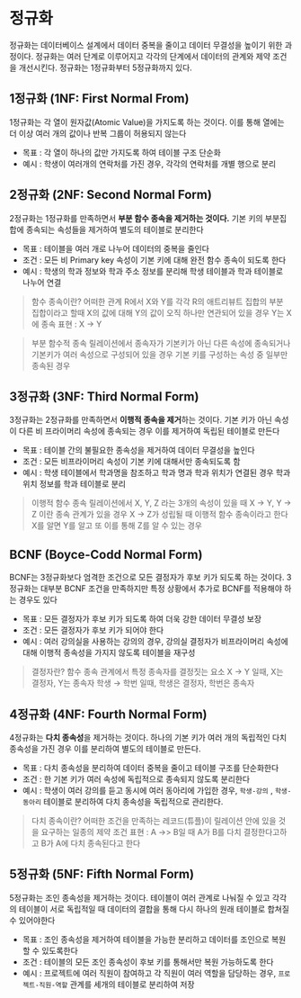 # 정규화

정규화는 데이터베이스 설계에서 데이터 중복을 줄이고 데이터 무결성을 높이기 위한 과정이다. 정규화는 여러 단계로 이루어지고 각각의 단계에서 데이터의 관계와 제약 조건을 개선시킨다. 정규화는 1정규화부터 5정규화까지 있다.

## 1정규화 (1NF: First Normal From)

1정규화는 각 열이 원자값(Atomic Value)을 가지도록 하는 것이다. 이를 통해 열에는 더 이상 여러 개의 값이나 반복 그룹이 허용되지 않는다

- 목표 : 각 열이 하나의 값만 가지도록 하여 테이블 구조 단순화
- 예시 : 학생이 여러개의 연락처를 가진 경우, 각각의 연락처를 개별 행으로 분리

## 2정규화 (2NF: Second Normal Form)

2정규화는 1정규화를 만족하면서 **부분 함수 종속을 제거하는 것이다.** 기본 키의 부분집합에 종속되는 속성들을 제거하여 별도의 테이블로 분리한다

- 목표 : 테이블을 여러 개로 나누어 데이터의 중복을 줄인다
- 조건 : 모든 비 Primary key 속성이 기본 키에 대해 완전 함수 종속이 되도록 한다
- 예시 : 학생의 학과 정보와 학과 주소 정보를 분리해 학생 테이블과 학과 테이블로 나누어 연결

> 함수 종속이란?
> 어떠한 관계 R에서 X와 Y를 각각 R의 애트리뷰트 집합의 부분 집합이라고 할때 X의 값에 대해 Y의 값이 오직 하나만 연관되어 있을 경우 Y는 X에 종속
> 표현 : X → Y

> 부분 함수적 종속
> 릴레이션에서 종속자가 기본키가 아닌 다른 속성에 종속되거나 기본키가 여러 속성으로 구성되어 있을 경우 기본 키를 구성하는 속성 중 일부만 종속된 경우

## 3정규화 (3NF: Third Normal Form)

3정규화는 2정규화를 만족하면서 **이행적 종속을 제거**하는 것이다. 기본 키가 아닌 속성이 다른 비 프라이머리 속성에 종속되는 경우 이를 제거하여 독립된 테이블로 만든다

- 목표 : 테이블 간의 불필요한 종속성을 제거하여 데이터 무결성을 높인다
- 조건 : 모든 비프라이머리 속성이 기본 키에 대해서만 종속되도록 함
- 예시 : 학생 테이블에서 학과명을 참조하고 학과 명과 학과 위치가 연결된 경우 학과 위치 정보를 학과 테이블로 분리

> 이행적 함수 종속
> 릴레이션에서 X, Y, Z 라는 3개의 속성이 있을 때
> X → Y, Y → Z 이란 종속 관계가 있을 경우 X → Z가 성립될 때 이행적 함수 종속이라고 한다
> X를 알면 Y를 알고 또 이를 통해 Z를 알 수 있는 경우

## BCNF (Boyce-Codd Normal Form)

BCNF는 3정규화보다 엄격한 조건으로 모든 결정자가 후보 키가 되도록 하는 것이다. 3정규화는 대부분 BCNF 조건을 만족하지만 특정 상황에서 추가로 BCNF를 적용해야 하는 경우도 있다

- 목표 : 모든 결정자가 후보 키가 되도록 하여 더욱 강한 데이터 무결성 보장
- 조건 : 모든 결정자가 후보 키가 되어야 한다
- 예시 : 여러 강의실을 사용하는 강의의 경우, 강의실 결정자가 비프라이머리 속성에 대해 이행적 종속성을 가지지 않도록 테이블을 재구성

> 결정자란?
> 함수 종속 관계에서 특정 종속자를 결정짓는 요소
> X → Y 일때, X는 결정자, Y는 종속자
> 학생 → 학번 일때, 학생은 결정자, 학번은 종속자

## 4정규화 (4NF: Fourth Normal Form)

4정규화는 **다치 종속성**을 제거하는 것이다. 하나의 기본 키가 여러 개의 독립적인 다치 종속성을 가진 경우 이를 분리하여 별도의 테이블로 만든다.

- 목표 : 다치 종속성을 분리하여 데이터 중복을 줄이고 테이블 구조를 단순화한다
- 조건 : 한 기본 키가 여러 속성에 독립적으로 종속되지 않도록 분리한다
- 예시 : 학생이 여러 강의를 듣고 동시에 여러 동아리에 가입한 경우, `학생-강의` , `학생-동아리` 테이블로 분리하여 다치 종속성을 독립적으로 관리한다.

> 다치 종속이란?
> 어떠한 조건을 만족하는 레코드(튜플)이 릴레이션 안에 있을 것을 요구하는 일종의 제약 조건
> 표현 : A →> B일 때 A가 B를 다치 결정한다고하고 B가 A에 다치 종속된다고 한다

## 5정규화 (5NF: Fifth Normal Form)

5정규화는 조인 종속성을 제거하는 것이다. 테이블이 여러 관계로 나눠질 수 있고 각각의 테이블이 서로 독립적일 때 데이터의 결합을 통해 다시 하나의 원래 테이블로 합쳐질 수 있어야한다

- 목표 : 조인 종속성을 제거하여 테이블을 가능한 분리하고 데이터를 조인으로 복원할 수 있도록한다
- 조건 : 테이블의 모든 조인 종속성이 후보 키를 통해서만 복원 가능하도록 한다
- 예시 : 프로젝트에 여러 직원이 참여하고 각 직원이 여러 역할을 담당하는 경우, `프로젝트-직원-역할` 관계를 세개의 테이블로 분리하여 저장
